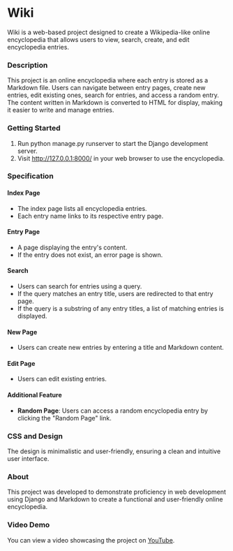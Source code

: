 # Wiki

Wiki is a web-based project designed to create a Wikipedia-like online encyclopedia that allows users to view, search, create, and edit encyclopedia entries.

### Description

This project is an online encyclopedia where each entry is stored as a Markdown file. Users can navigate between entry pages, create new entries, edit existing ones, search for entries, and access a random entry. The content written in Markdown is converted to HTML for display, making it easier to write and manage entries.

### Getting Started

1. Run python manage.py runserver to start the Django development server.
2. Visit http://127.0.0.1:8000/ in your web browser to use the encyclopedia.

### Specification

#### Index Page

- The index page lists all encyclopedia entries.
- Each entry name links to its respective entry page.

#### Entry Page

- A page displaying the entry's content.
- If the entry does not exist, an error page is shown.

#### Search

- Users can search for entries using a query.
- If the query matches an entry title, users are redirected to that entry page.
- If the query is a substring of any entry titles, a list of matching entries is displayed.

#### New Page

- Users can create new entries by entering a title and Markdown content.

#### Edit Page

- Users can edit existing entries.

#### Additional Feature

- **Random Page**: Users can access a random encyclopedia entry by clicking the "Random Page" link.

### CSS and Design

The design is minimalistic and user-friendly, ensuring a clean and intuitive user interface.

### About

This project was developed to demonstrate proficiency in web development using Django and Markdown to create a functional and user-friendly online encyclopedia.

### Video Demo

You can view a video showcasing the project on [YouTube](https://www.youtube.com/watch?v=1-uYDiCR_tw).
